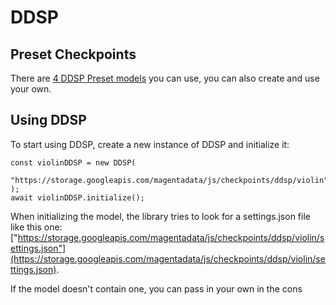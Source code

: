 # DDSP

## Preset Checkpoints

There are [4 DDSP Preset models](../../checkpoints) you can use, you can also create and use your own.

## Using DDSP

To start using DDSP, create a new instance of DDSP and initialize it:

```
const violinDDSP = new DDSP(
  "https://storage.googleapis.com/magentadata/js/checkpoints/ddsp/violin"
);
await violinDDSP.initialize();
```

When initializing the model, the library tries to look for a settings.json file like this one: ["https://storage.googleapis.com/magentadata/js/checkpoints/ddsp/violin/settings.json"](https://storage.googleapis.com/magentadata/js/checkpoints/ddsp/violin/settings.json).

If the model doesn't contain one, you can pass in your own in the cons